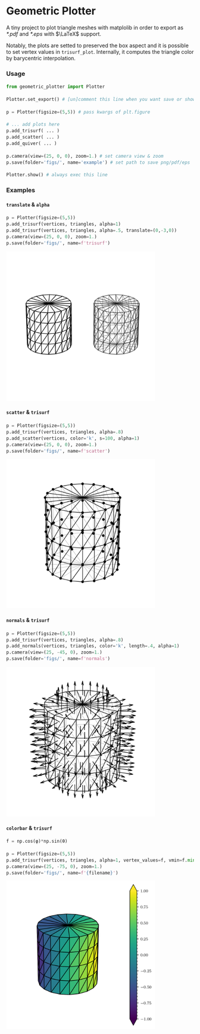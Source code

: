 # Geometric Plotter

A tiny project to plot triangle meshes with matplolib in order to export as *\*.pdf* and *\*.eps* with $\LaTeX$ support. 

Notably, the plots are setted to preserved the box aspect and it is possible to set vertex values in `trisurf_plot`. Internally, it computes the triangle color by barycentric interpolation.

### Usage
```python
from geometric_plotter import Plotter

Plotter.set_export() # [un]comment this line when you want save or show the figures.

p = Plotter(figsize=(5,5)) # pass kwargs of plt.figure

# ... add plots here
p.add_trisurf( ... )
p.add_scatter( ... )
p.add_quiver( ... )

p.camera(view=(25, 0, 0), zoom=1.) # set camera view & zoom
p.save(folder='figs/', name='example') # set path to save png/pdf/eps

Plotter.show() # always exec this line
```

### Examples

#### `translate` & `alpha` 
```python
p = Plotter(figsize=(5,5))
p.add_trisurf(vertices, triangles, alpha=1)
p.add_trisurf(vertices, triangles, alpha=.5, translate=(0,-3,0))
p.camera(view=(25, 0, 0), zoom=1.)
p.save(folder='figs/', name=f'trisurf')
```
<img src="figs/trisurf.png" alt="drawing" width="400"/>

#### `scatter` & `trisurf`
```python
p = Plotter(figsize=(5,5))
p.add_trisurf(vertices, triangles, alpha=.8)
p.add_scatter(vertices, color='k', s=100, alpha=1)
p.camera(view=(25, 0, 0), zoom=1.)
p.save(folder='figs/', name=f'scatter')
```

<img src="figs/scatter.png" alt="drawing" width="400"/>

#### `normals` & `trisurf`

```python
p = Plotter(figsize=(5,5))
p.add_trisurf(vertices, triangles, alpha=.8)
p.add_normals(vertices, triangles, color='k', length=.4, alpha=1)
p.camera(view=(25, -45, 0), zoom=1.)
p.save(folder='figs/', name=f'normals')
```

<img src="figs/normals.png" alt="drawing" width="400"/>

#### `colorbar` & `trisurf`

```python
f = np.cos(φ)*np.sin(θ)

p = Plotter(figsize=(5,5))
p.add_trisurf(vertices, triangles, alpha=1, vertex_values=f, vmin=f.min(), vmax=f.max(), colorbar=True)
p.camera(view=(25, -75, 0), zoom=1.)
p.save(folder='figs/', name=f'{filename}')
```

<img src="figs/color.png" alt="drawing" width="400"/>